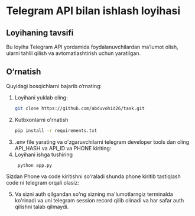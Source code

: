 # Telegram API bilan ishlash loyihasi

## Loyihaning tavsifi
Bu loyiha Telegram API yordamida foydalanuvchilardan maʼlumot olish, ularni tahlil qilish va avtomatlashtirish uchun yaratilgan.

## O‘rnatish
Quyidagi bosqichlarni bajarib o‘rnating:
1. Loyihani yuklab oling:
   ```bash
   git clone https://github.com/abduvohid26/task.git
2. Kutbxonlarni o'rnatish
   ```bash
   pip install -r requirements.txt
3. .env file yarating va o'zgaruvchilarni telegram developer tools dan oling API_HASH va API_ID va PHONE kiriting:
4. Loyihani ishga tushiring
   ```bash
    python app.py
Sizdan Phone va code kiritishni so'raladi  shunda phone kiritib tastiqlash code ni telegram orqali olasiz:

5. Va sizni auth qilgandan so'ng sizning ma'lumotlarngiz terminalda ko'rinadi va uni telegram session record qilib olinadi va har safar auth qilishni talab qilmaydi.
